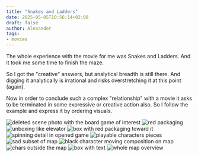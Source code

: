 ```yaml
---
title: "Snakes and Ladders"
date: 2025-05-05T10:56:14+02:00
draft: false
author: Alexander
tags:
- movies
---
```


The whole experience with the movie for me was Snakes and Ladders.
And it took me some time to finish the maze.

So I got the "creative" answers, but analytical breadth is still there.
And digging it analytically is irrational and risks overstretching it at this point (again).

Now in order to conclude such a complex "relationship" with a movie it asks to be terminated in some expressive or creative action also.
So I follow the example and express it by ordering visuals.

![deleted scene photo with the board game of interest](/blog/deleted-hospital-scene-from-the-original-ending-of-the-v0-1fzaw7finkub1.webp)
![red packaging](/blog/red.jpg)
![unboxing like elevator](/blog/unboxing.jpg)
![box with red packaging toward it](/blog/box.jpg)
![spinning detail in opened game](/blog/spin.jpg)
![playable characters pieces](/blog/chars.jpg)
![sad subset of map](/blog/nine.jpg)
![black character moving composition on map](/blog/road.jpg)
![chars outside the map](/blog/out.jpg)
![box with text](/blog/card.jpg)
![whole map overview](/blog/map.jpg)
